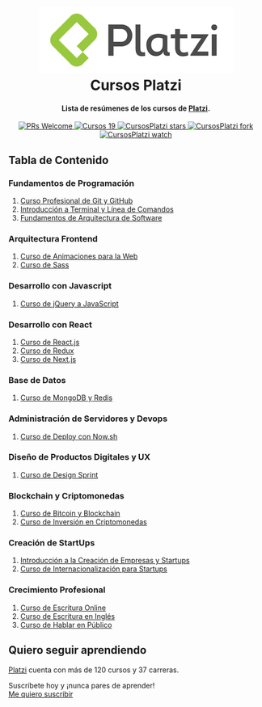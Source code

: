 <h1 align="center">
  <img src="logo.png">
  <br/>
  Cursos Platzi
  <br>
</h1>

<h4 align="center">Lista de resúmenes de los cursos de <a href="https://platzi.com/r/MineiToshio/" target="_blank">Platzi</a>.</h4>

<p align="center">
  <a href="http://makeapullrequest.com">
    <img src="https://img.shields.io/badge/PRs-welcome-brightgreen.svg?style=flat-square" alt="PRs Welcome">
  </a>
  <a href="#tabla-de-contenido">
    <img src="https://img.shields.io/badge/Cursos-19-brightgreen.svg?style=flat-square" alt="Cursos 19">
  </a>
  <a href="https://github.com/MineiToshio/CursosPlatzi/stargazers">
    <img src="https://img.shields.io/github/stars/MineiToshio/CursosPlatzi.svg?style=flat-square&label=Stars" alt="CursosPlatzi stars">
  </a>
  <a href="https://github.com/MineiToshio/CursosPlatzi/network/members">
    <img src="https://img.shields.io/github/forks/MineiToshio/CursosPlatzi.svg?style=flat-square&label=Fork" alt="CursosPlatzi fork">
  </a>
  <a href="https://github.com/MineiToshio/CursosPlatzi/watchers">
    <img src="https://img.shields.io/github/watchers/MineiToshio/CursosPlatzi.svg?style=flat-square&label=Watch&" alt="CursosPlatzi watch">
  </a>
</p>

## Tabla de Contenido

### Fundamentos de Programación
1. [Curso Profesional de Git y GitHub](Curso%20Profesional%20de%20Git%20y%20GitHub/README.md#curso-profesional-de-git-y-github)
2. [Introducción a Terminal y Línea de Comandos](Introducción%20a%20Terminal%20y%20Línea%20de%20Comandos/README.md#introducción-a-terminal-y-línea-de-comandos)
3. [Fundamentos de Arquitectura de Software](Fundamentos%20de%20Arquitectura%20de%20Software/README.md#fundamentos-de-arquitectura-de-software)

### Arquitectura Frontend
1. [Curso de Animaciones para la Web](Curso%20de%20Animaciones%20para%20la%20Web/README.md#curso-de-animaciones-para-la-web)
2. [Curso de Sass](Curso%20de%20Sass/README.md#curso-de-sass)

### Desarrollo con Javascript
<!-- 1. [Curso Avanzado de Node.js](Curso%20Avanzado%20de%20Node.js/README.md#curso-avanzado-de-nodejs) -->
1. [Curso de jQuery a JavaScript](Curso%20de%20jQuery%20a%20JavaScript/README.md#curso-de-jquery-a-javascript)

### Desarrollo con React
1. [Curso de React.js](Curso%20de%20React.js/README.md#curso-de-reactjs)
2. [Curso de Redux](Curso%20de%20Redux/README.md#curso-de-redux)
3. [Curso de Next.js](Curso%20de%20Next.js/README.md#curso-de-nextjs)

### Base de Datos
1. [Curso de MongoDB y Redis](Curso%20de%20MongoDB%20y%20Redis/README.md#curso-de-mongodb-y-redis)

### Administración de Servidores y Devops
1. [Curso de Deploy con Now.sh](Curso%20de%20Deploy%20con%20Now.sh/README.md#curso-de-deploy-con-nowsh)

### Diseño de Productos Digitales y UX
1. [Curso de Design Sprint](Curso%20de%20Design%20Sprint/README.md#curso-de-design-sprint)

### Blockchain y Criptomonedas
1. [Curso de Bitcoin y Blockchain](CCurso%20de%20Bitcoin%20y%20Blockchain/README.md#curso-de-bitcoin-y-blockchain)
2. [Curso de Inversión en Criptomonedas](Curso%20de%20Inversión%20en%20Criptomonedas/README.md#curso-de-inversión-en-criptomonedas)

### Creación de StartUps
1. [Introducción a la Creación de Empresas y Startups](Introducción%20a%20la%20Creación%20de%20Empresas%20y%20Startups/README.md#introducción-a-la-creación-de-empresas-y-startups)
2. [Curso de Internacionalización para Startups](Curso%20de%20Internacionalización%20para%20Startups/README.md#curso-de-internacionalización-para-startups)

### Crecimiento Profesional
1. [Curso de Escritura Online](Curso%20de%20Escritura%20Online/README.md#curso-de-escritura-online)
2. [Curso de Escritura en Inglés](Curso%20de%20Escritura%20en%20Inglés/README.md#curso-de-escritura-en-inglés)
3. [Curso de Hablar en Público](Curso%20de%20Hablar%20en%20Público/README.md#curso-de-hablar-en-público)

## Quiero seguir aprendiendo

[Platzi](https://platzi.com/r/MineiToshio/) cuenta con más de 120 cursos y 37 carreras.

Suscríbete hoy y ¡nunca pares de aprender!  
[Me quiero suscribir](https://platzi.com/r/MineiToshio/)